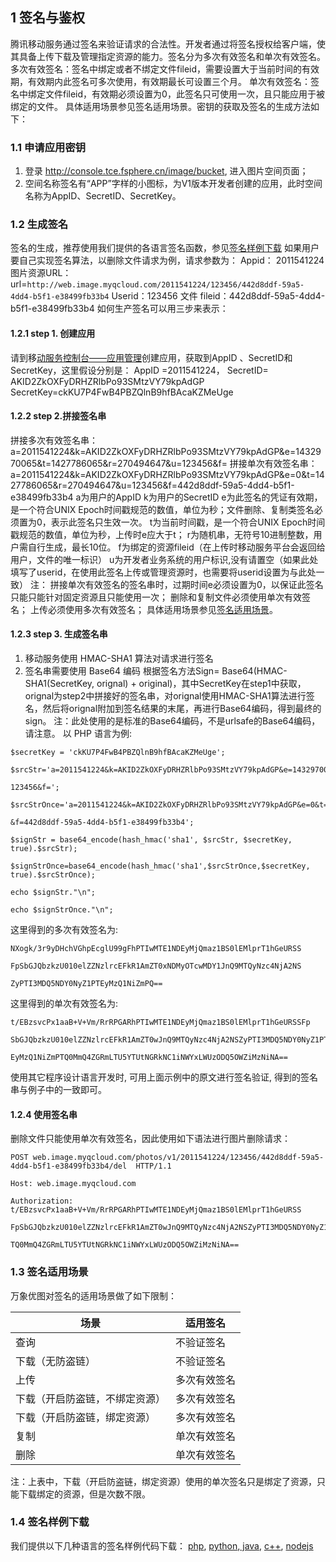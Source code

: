 ## 1	签名与鉴权
腾讯移动服务通过签名来验证请求的合法性。开发者通过将签名授权给客户端，使其具备上传下载及管理指定资源的能力。签名分为多次有效签名和单次有效签名。
多次有效签名：签名中绑定或者不绑定文件fileid，需要设置大于当前时间的有效期，有效期内此签名可多次使用，有效期最长可设置三个月。
单次有效签名：签名中绑定文件fileid，有效期必须设置为0，此签名只可使用一次，且只能应用于被绑定的文件。
具体适用场景参见签名适用场景。密钥的获取及签名的生成方法如下：
### 1.1	申请应用密钥
1)	登录 http://console.tce.fsphere.cn/image/bucket, 进入图片空间页面；
2)	空间名称签名有“APP”字样的小图标，为V1版本开发者创建的应用，此时空间名称为AppID、SecretID、SecretKey。
### 1.2	生成签名
签名的生成，推荐使用我们提供的各语言签名函数，参见[签名样例下载](#1.4-.E7.AD.BE.E5.90.8D.E6.A0.B7.E4.BE.8B.E4.B8.8B.E8.BD.BD)
如果用户要自己实现签名算法，以删除文件请求为例，请求参数为：
Appid： 2011541224
图片资源URL： url=`http://web.image.myqcloud.com/2011541224/123456/442d8ddf-59a5-4dd4-b5f1-e38499fb33b4`
Userid：123456
文件 fileid：442d8ddf-59a5-4dd4-b5f1-e38499fb33b4
如何生产签名可以用三步来表示：
#### 1.2.1	step 1. 创建应用
请到移[动服务控制台——应用管理](http://app.qcloud.com/)创建应用，获取到AppID 、SecretID和SecretKey，这里假设分别是：
AppID =2011541224，
SecretID= AKID2ZkOXFyDRHZRlbPo93SMtzVY79kpAdGP
SecretKey=ckKU7P4FwB4PBZQlnB9hfBAcaKZMeUge
#### 1.2.2	step 2.拼接签名串
拼接多次有效签名串：
a=2011541224&k=AKID2ZkOXFyDRHZRlbPo93SMtzVY79kpAdGP&e=1432970065&t=1427786065&r=270494647&u=123456&f= 
拼接单次有效签名串：
a=2011541224&k=AKID2ZkOXFyDRHZRlbPo93SMtzVY79kpAdGP&e=0&t=1427786065&r=270494647&u=123456&f=442d8ddf-59a5-4dd4-b5f1-e38499fb33b4 
a为用户的AppID
k为用户的SecretID
e为此签名的凭证有效期，是一个符合UNIX Epoch时间戳规范的数值，单位为秒；文件删除、复制类签名必须置为0，表示此签名只生效一次。
t为当前时间戳，是一个符合UNIX Epoch时间戳规范的数值，单位为秒，上传时e应大于t；
r为随机串，无符号10进制整数，用户需自行生成，最长10位。
f为绑定的资源fileid（在上传时移动服务平台会返回给用户，文件的唯一标识）
u为开发者业务系统的用户标识,没有请置空（如果此处填写了userid，在使用此签名上传或管理资源时，也需要将userid设置为与此处一致）
注：
拼接单次有效签名的签名串时，过期时间e必须设置为0，以保证此签名只能只能针对固定资源且只能使用一次；
删除和复制文件必须使用单次有效签名；
上传必须使用多次有效签名；
具体适用场景参见[签名适用场景](#1.3-.E7.AD.BE.E5.90.8D.E9.80.82.E7.94.A8.E5.9C.BA.E6.99.AF)。
#### 1.2.3	step 3. 生成签名串
1.	移动服务使用 HMAC-SHA1 算法对请求进行签名
2.	签名串需要使用 Base64 编码
根据签名方法Sign= Base64(HMAC-SHA1(SecretKey, orignal) + original)，其中SecretKey在step1中获取，orignal为step2中拼接好的签名串，对orignal使用HMAC-SHA1算法进行签名，然后将orignal附加到签名结果的末尾，再进行Base64编码，得到最终的sign。
注：此处使用的是标准的Base64编码，不是urlsafe的Base64编码，请注意。
 以 PHP 语言为例:
 

```
$secretKey = 'ckKU7P4FwB4PBZQlnB9hfBAcaKZMeUge';

$srcStr='a=2011541224&k=AKID2ZkOXFyDRHZRlbPo93SMtzVY79kpAdGP&e=1432970065&t=1427786065&r=270494647&u=
 
123456&f=';

$srcStrOnce='a=2011541224&k=AKID2ZkOXFyDRHZRlbPo93SMtzVY79kpAdGP&e=0&t=1427786065&r=270494647&u=123456
 
&f=442d8ddf-59a5-4dd4-b5f1-e38499fb33b4';

$signStr = base64_encode(hash_hmac('sha1', $srcStr, $secretKey, true).$srcStr);

$signStrOnce=base64_encode(hash_hmac('sha1',$srcStrOnce,$secretKey, true).$srcStrOnce);

echo $signStr."\n"; 

echo $signStrOnce."\n";
```
这里得到的多次有效签名为:

```
NXogk/3r9yDHchVGhpEcglU99gFhPTIwMTE1NDEyMjQmaz1BS0lEMlprT1hGeURSS

FpSbGJQbzkzU010elZZNzlrcEFkR1AmZT0xNDMyOTcwMDY1JnQ9MTQyNzc4NjA2NS

ZyPTI3MDQ5NDY0NyZ1PTEyMzQ1NiZmPQ==
```
这里得到的单次有效签名为:

```
t/EBzsvcPx1aaB+V+Vm/RrRPGARhPTIwMTE1NDEyMjQmaz1BS0lEMlprT1hGeURSSFp

SbGJQbzkzU010elZZNzlrcEFkR1AmZT0wJnQ9MTQyNzc4NjA2NSZyPTI3MDQ5NDY0NyZ1PT

EyMzQ1NiZmPTQ0MmQ4ZGRmLTU5YTUtNGRkNC1iNWYxLWUzODQ5OWZiMzNiNA==
```
使用其它程序设计语言开发时, 可用上面示例中的原文进行签名验证, 得到的签名串与例子中的一致即可。
#### 1.2.4	使用签名串
删除文件只能使用单次有效签名，因此使用如下语法进行图片删除请求：

```
POST web.image.myqcloud.com/photos/v1/2011541224/123456/442d8ddf-59a5-4dd4-b5f1-e38499fb33b4/del  HTTP/1.1

Host: web.image.myqcloud.com

Authorization: t/EBzsvcPx1aaB+V+Vm/RrRPGARhPTIwMTE1NDEyMjQmaz1BS0lEMlprT1hGeURSS

FpSbGJQbzkzU010elZZNzlrcEFkR1AmZT0wJnQ9MTQyNzc4NjA2NSZyPTI3MDQ5NDY0NyZ1PTEyMzQ1NiZmP

TQ0MmQ4ZGRmLTU5YTUtNGRkNC1iNWYxLWUzODQ5OWZiMzNiNA==

```
### 1.3	签名适用场景
万象优图对签名的适用场景做了如下限制：

| 场景 | 适用签名 |
|---------|---------|
|查询	|不验证签名|
|下载（无防盗链）|不验证签名 |
|上传|	多次有效签名|
|下载（开启防盗链，不绑定资源）|多次有效签名|
|下载（开启防盗链，绑定资源）|多次有效签名|
|复制	|单次有效签名|
|删除|单次有效签名|
注：上表中，下载（开启防盗链，绑定资源）使用的单次签名只是绑定了资源，只能下载绑定的资源，但是次数不限。
### 1.4	签名样例下载
我们提供以下几种语言的签名样例代码下载： [php](http://qzonestyle.gtimg.cn/qzone/vas/opensns/res/doc/img-qcloud-php-sign-server-v1.0.2.zip), [python](http://qzonestyle.gtimg.cn/qzone/vas/opensns/res/doc/img-qcloud-python-sign-server-v1.0.2.zip),[ java](http://qzonestyle.gtimg.cn/qzone/vas/opensns/res/doc/img-qcloud-java-sign-server-v1.0.2.zip), [c++](http://qzonestyle.gtimg.cn/qzone/vas/opensns/res/doc/img-qcloud-cpp-sign-server-v1.0.0.zip), [nodejs](http://qzonestyle.gtimg.cn/qzone/vas/opensns/res/doc/img-qcloud-node-sign-server-v1.0.1.zip)

